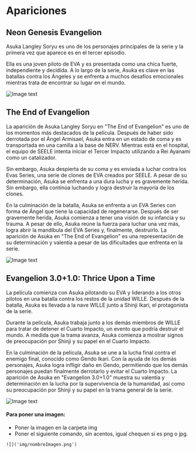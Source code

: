 # Apariciones
 
## Neon Genesis Evangelion

Asuka Langley Soryu es uno de los personajes principales de la serie y la primera vez que aparece es en el tercer episodio.

Ella es una joven piloto de EVA y es presentada como una chica fuerte, independiente y decidida. A lo largo de la serie, Asuka es clave en las batallas contra los Ángeles y se enfrenta a muchos desafíos emocionales mientras trata de encontrar su lugar en el mundo.


![Image text](https://github.com/Ucastro20/git_gihub_gen43/blob/master/img/Asuka1.png)


## The End of Evangelion

La aparición de Asuka Langley Soryu en "The End of Evangelion" es uno de los momentos más destacados de la película. Después de haber sido derrotada por el Ángel Armisael, Asuka entra en un estado de coma y es transportada en una camilla a la base de NERV. Mientras está en el hospital, el equipo de SEELE intenta iniciar el Tercer Impacto utilizando a Rei Ayanami como un catalizador.

Sin embargo, Asuka despierta de su coma y es enviada a luchar contra los Evas Series, una serie de clones de EVA creados por SEELE. A pesar de su determinación, Asuka se enfrenta a una dura lucha y es gravemente herida. Sin embargo, ella continúa luchando y logra destruir la mayoría de los clones.

En la culminación de la batalla, Asuka se enfrenta a un EVA Series con forma de Ángel que tiene la capacidad de regenerarse. Después de ser gravemente herida, Asuka comienza a tener una visión de su infancia y su trauma. A pesar de ello, Asuka reúne la fuerza para luchar una vez más, logra abrir la mandíbula del EVA Series y, finalmente, destruirlo. La aparición de Asuka en "The End of Evangelion" es una representación de su determinación y valentía a pesar de las dificultades que enfrenta en la serie.


![Image text](https://github.com/Ucastro20/git_gihub_gen43/blob/master/img/Asuka2.png)

## Evangelion 3.0+1.0: Thrice Upon a Time

La película comienza con Asuka pilotando su EVA y liderando a los otros pilotos en una batalla contra los restos de la unidad WILLE. Después de la batalla, Asuka es llevada a la nave WILLE junto a Shinji Ikari, el protagonista de la serie.

Durante la película, Asuka trabaja junto a los demás miembros de WILLE para tratar de detener el Cuarto Impacto, un evento que podría destruir el mundo. A medida que la trama avanza, Asuka comienza a mostrar signos de preocupación por Shinji y su papel en el Cuarto Impacto.

En la culminación de la película, Asuka se une a la lucha final contra el enemigo final, conocido como Gendo Ikari. Con la ayuda de los demás personajes, Asuka logra infligir daño en Gendo, permitiendo que los demás personajes puedan finalmente derrotarlo y evitar el Cuarto Impacto. La aparición de Asuka en "Evangelion 3.0+1.0" muestra su valentía y determinación en la lucha por la supervivencia de la humanidad, así como su preocupación por Shinji y su papel en la trama general de la serie.

![Image text](https://github.com/Ucastro20/git_gihub_gen43/blob/master/img/Asuka3.jpg)

#### Para poner una imagen: 

- Poner la imagen en la carpeta img
- Poner el siguiente comando, sin acentos, igual chequen si es png o jpg.

`![]('img/nombreImagen.png')`
